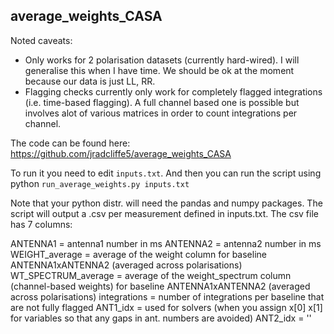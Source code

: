 ## average_weights_CASA
Noted caveats:
 - Only works for 2 polarisation datasets (currently hard-wired). I will generalise this when I have time. We should be ok at the moment because our data is just LL, RR.
 - Flagging checks currently only work for completely flagged integrations (i.e. time-based flagging). A full channel based one is possible but involves alot of various matrices in order to count integrations per channel.

The code can be found here: https://github.com/jradcliffe5/average_weights_CASA

To run it you need to edit `inputs.txt`. And then you can run the script using python `run_average_weights.py inputs.txt`

Note that your python distr. will need the pandas and numpy packages. The script will output a .csv per measurement defined in inputs.txt. The csv file has 7 columns:

ANTENNA1 = antenna1 number in ms
ANTENNA2 = antenna2 number in ms
WEIGHT_average = average of the weight column for baseline ANTENNA1xANTENNA2 (averaged across polarisations)
WT_SPECTRUM_average =  average of the weight_spectrum column (channel-based weights) for baseline ANTENNA1xANTENNA2 (averaged across polarisations)
integrations = number of integrations per baseline that are not fully flagged
ANT1_idx = used for solvers (when you assign x[0] x[1] for variables so that any gaps in ant. numbers are avoided)
ANT2_idx = ''
